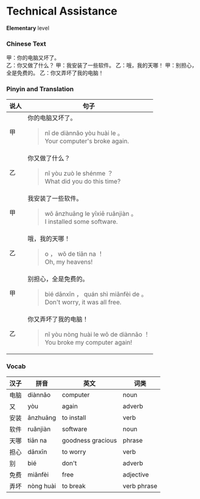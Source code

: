 # Technical Assistance
**Elementary** level
### Chinese Text
甲：你的电脑又坏了。<br />乙：你又做了什么？
甲：我安装了一些软件。
乙：哦，我的天哪！
甲：别担心，全是免费的。
乙：你又弄坏了我的电脑！

### Pinyin and Translation
|说人|句子|
|----|----|
|甲|你的电脑又坏了。<blockquote>nǐ de diànnǎo yòu huài le 。<br />Your computer's broke again.</blockquote>|
|乙|你又做了什么？<blockquote>nǐ yòu zuò le shénme ？<br />What did you do this time?</blockquote>|
|甲|我安装了一些软件。<blockquote>wǒ ānzhuāng le yīxiē ruǎnjiàn 。<br />I installed some software.</blockquote>|
|乙|哦，我的天哪！<blockquote>o ， wǒ de tiān na ！<br />Oh, my heavens!</blockquote>|
|甲|别担心，全是免费的。<blockquote>bié dānxīn ， quán shì miǎnfèi de 。<br />Don't worry, it was all free.</blockquote>|
|乙|你又弄坏了我的电脑！<blockquote>nǐ yòu nòng huài le wǒ de diànnǎo ！<br />You broke my computer again!</blockquote>|
### Vocab
|汉子|拼音|英文|词类|
|----|----|----|----|
|电脑|diànnǎo|computer|noun|
|又|yòu|again|adverb|
|安装|ānzhuāng|to install|verb|
|软件|ruǎnjiàn|software|noun|
|天哪|tiān na|goodness gracious|phrase|
|担心|dānxīn|to worry|verb|
|别|bié|don't|adverb|
|免费|miǎnfèi|free|adjective|
|弄坏|nòng huài|to break|verb phrase|
